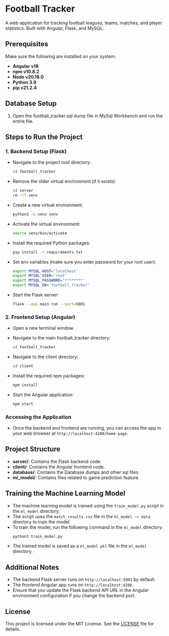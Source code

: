 # Football Tracker

A web application for tracking football leagues, teams, matches, and player statistics. Built with Angular, Flask, and MySQL.

## Prerequisites
Make sure the following are installed on your system:
- **Angular v18**
- **npm v10.8.2**
- **Node v20.18.0**
- **Python 3.9**
- **pip v21.2.4**

## Database Setup
1. Open the football_tracker.sql dump file in MySql Workbench and run the entire file.

## Steps to Run the Project

### 1. Backend Setup (Flask)
- Navigate to the project root directory:
  ```bash
  cd football_tracker
  ```
- Remove the older virtual environment (if it exists):
  ```bash
  cd server
  rm -rf venv
  ```
- Create a new virtual environment:
  ```bash
  python3 -m venv venv
  ```
- Activate the virtual environment:
  ```bash
  source venv/bin/activate
  ```
- Install the required Python packages:
  ```bash
  pip install -r requirements.txt
  ```
- Set env variables (make sure you enter password for your root user):
  ```bash
  export MYSQL_HOST='localhost'
  export MYSQL_USER='root'
  export MYSQL_PASSWORD='********'
  export MYSQL_DB='football_tracker'
  ```  

- Start the Flask server:
  ```bash
  flask --app main run --port=5001
  ```

### 2. Frontend Setup (Angular)
- Open a new terminal window.

- Navigate to the main football_tracker directory:
  ```bash
  cd football_tracker
  ```
- Navigate to the client directory:
  ```bash
  cd client
  ```
- Install the required npm packages:
  ```bash
  npm install
  ```
- Start the Angular application:
  ```bash
  npm start
  ```

### Accessing the Application
- Once the backend and frontend are running, you can access the app in your web browser at `http://localhost:4200/home-page`.

## Project Structure
- **server/**: Contains the Flask backend code.
- **client/**: Contains the Angular frontend code.
- **database/**: Contains the Database dumps and other sql files.
- **ml_model/**: Contains files related to game prediction feature.

## Training the Machine Learning Model
- The machine learning model is trained using the `train_model.py` script in the `ml_model` directory.
- The script uses the `match_results.csv` file in the `ml_model -> data` directory to train the model.
- To train the model, run the following command in the `ml_model` directory:
  ```bash
  python3 train_model.py
  ```
- The trained model is saved as a `ml_model.pkl` file in the `ml_model` directory.


## Additional Notes
- The backend Flask server runs on `http://localhost:5001` by default.
- The frontend Angular app runs on `http://localhost:4200`.
- Ensure that you update the Flask backend API URL in the Angular environment configuration if you change the backend port.

## License
This project is licensed under the MIT License. See the [LICENSE](LICENSE) file for details.
